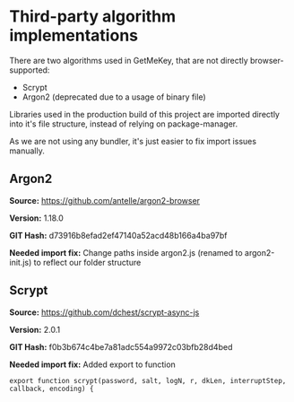 # Third-party algorithm implementations
There are two algorithms used in GetMeKey, that are not directly browser-supported:
- Scrypt
- Argon2 (deprecated due to a usage of binary file)

Libraries used in the production build of this project are imported directly into it's file structure, instead of relying on package-manager. 

As we are not using any bundler, it's just easier to fix import issues manually.
## Argon2
**Source:** https://github.com/antelle/argon2-browser

**Version:** 1.18.0

**GIT Hash:** d73916b8efad2ef47140a52acd48b166a4ba97bf

**Needed import fix:**
Change paths inside argon2.js (renamed to argon2-init.js) to reflect our folder structure

## Scrypt
**Source:** https://github.com/dchest/scrypt-async-js

**Version:** 2.0.1

**GIT Hash:** f0b3b674c4be7a81adc554a9972c03bfb28d4bed

**Needed import fix:** Added export to function

`export function scrypt(password, salt, logN, r, dkLen, interruptStep, callback, encoding) {`